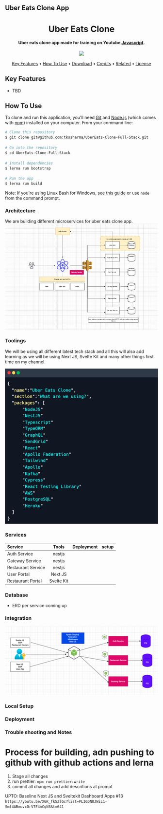 ## Uber Eats Clone App

<h1 align="center">
  Uber Eats Clone
  <br>
</h1>

<h4 align="center">Uber eats clone app made for training on Youtube <a href="http://electron.atom.io" target="_blank">Javascript</a>.</h4>

<p align="center">
  <a href="https://www.paypal.me/tkssharma">
    <img src="https://img.shields.io/badge/$-donate-ff69b4.svg?maxAge=2592000&amp;style=flat">
  </a>
  
</p>

<p align="center">
  <a href="#key-features">Key Features</a> •
  <a href="#how-to-use">How To Use</a> •
  <a href="#download">Download</a> •
  <a href="#credits">Credits</a> •
  <a href="#related">Related</a> •
  <a href="#license">License</a>
</p>

## Key Features

- TBD

## How To Use

To clone and run this application, you'll need [Git](https://git-scm.com) and [Node.js](https://nodejs.org/en/download/) (which comes with [npm](http://npmjs.com)) installed on your computer. From your command line:

```bash
# Clone this repository
$ git clone git@github.com:tkssharma/UberEats-Clone-Full-Stack.git

# Go into the repository
$ cd UberEats-Clone-Full-Stack

# Install dependencies
$ lerna run bootstrap

# Run the app
$ lerna run build
```

Note: If you're using Linux Bash for Windows, [see this guide](https://www.howtogeek.com/261575/how-to-run-graphical-linux-desktop-applications-from-windows-10s-bash-shell/) or use `node` from the command prompt.

### Architecture

We are building different microservices for uber eats clone app.
![](./arch//main.png)

### Toolings

We will be using all different latest tech stack and all this will also add learning as we will be using Next JS, Svelte Kit and many other things first time on my channel.

![](./arch/tech.png)

### Services

| Service            |   Tools    | Deployment | setup |
| :----------------- | :--------: | ---------: | ----: |
| Auth Service       |   nestjs   |            |       |
| Gateway Service    |   nestjs   |            |       |
| Restaurant Service |   nestjs   |            |       |
| User Portal        |  Next JS   |            |       |
| Restaurant Portal  | Svelte Kit |            |       |

### Database

- ERD per service coming up

### Integration

![](./arch//core.png)

### Local Setup

### Deployment

### Trouble shooting and Notes

# Process for building, adn pushing to github with github actions and lerna

1. Stage all changes
2. run prettier: `npm run prettier:write`
3. commit all changes and add descritions at prompt

UPTO: Baseline Next JS and Sveltekit Dashboard Apps #13
`https://youtu.be/XGK_fk5ZlGc?list=PLIGDNOJWiL1-Smf4ABmuvcOrV7E4mCqN3&t=641`
